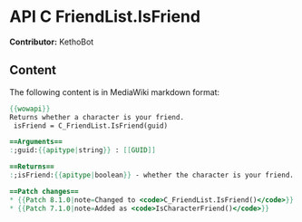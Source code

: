 # API C FriendList.IsFriend

**Contributor:** KethoBot

## Content

The following content is in MediaWiki markdown format:

```mediawiki
{{wowapi}}
Returns whether a character is your friend.
 isFriend = C_FriendList.IsFriend(guid)

==Arguments==
:;guid:{{apitype|string}} : [[GUID]]

==Returns==
:;isFriend:{{apitype|boolean}} - whether the character is your friend.

==Patch changes==
* {{Patch 8.1.0|note=Changed to <code>C_FriendList.IsFriend()</code>}}
* {{Patch 7.1.0|note=Added as <code>IsCharacterFriend()</code>}}
```